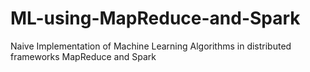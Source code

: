 # ML-using-MapReduce-and-Spark
Naive Implementation of Machine Learning Algorithms in distributed frameworks MapReduce and Spark
